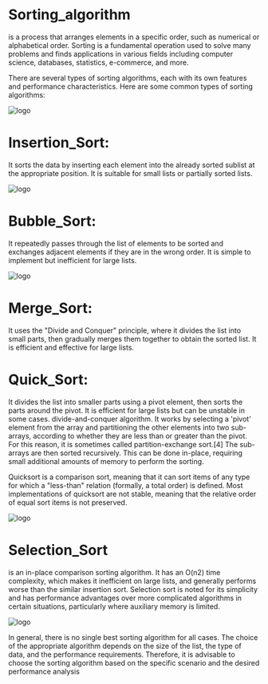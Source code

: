 # Sorting_algorithm
 is a process that arranges elements in a specific order, such as numerical or alphabetical order. Sorting is a fundamental operation used to solve many problems and finds applications in various fields including computer science, databases, statistics, e-commerce, and more.

There are several types of sorting algorithms, each with its own features and performance characteristics. Here are some common types of sorting algorithms:



![logo](https://s3.amazonaws.com/intranet-projects-files/holbertonschool-low_level_programming/248/willy-wonka.png)




# Insertion_Sort: 
It sorts the data by inserting each element into the already sorted sublist at the appropriate position. It is suitable for small lists or partially sorted lists.


![logo](https://upload.wikimedia.org/wikipedia/commons/4/42/Insertion_sort.gif)

# Bubble_Sort:
 It repeatedly passes through the list of elements to be sorted and exchanges adjacent elements if they are in the wrong order. It is simple to implement but inefficient for large lists.

 ![logo](https://upload.wikimedia.org/wikipedia/commons/c/c8/Bubble-sort-example-300px.gif)
# Merge_Sort: 
It uses the "Divide and Conquer" principle, where it divides the list into small parts, then gradually merges them together to obtain the sorted list. It is efficient and effective for large lists.
# Quick_Sort:
 It divides the list into smaller parts using a pivot element, then sorts the parts around the pivot. It is efficient for large lists but can be unstable in some cases. divide-and-conquer algorithm. It works by selecting a 'pivot' element from the array and partitioning the other elements into two sub-arrays, according to whether they are less than or greater than the pivot. For this reason, it is sometimes called partition-exchange sort.[4] The sub-arrays are then sorted recursively. This can be done in-place, requiring small additional amounts of memory to perform the sorting.

Quicksort is a comparison sort, meaning that it can sort items of any type for which a "less-than" relation (formally, a total order) is defined. Most implementations of quicksort are not stable, meaning that the relative order of equal sort items is not preserved.

![logo](https://upload.wikimedia.org/wikipedia/commons/thumb/6/6a/Sorting_quicksort_anim.gif/220px-Sorting_quicksort_anim.gif)
 


# Selection_Sort
 is an in-place comparison sorting algorithm. It has an O(n2) time complexity, which makes it inefficient on large lists, and generally performs worse than the similar insertion sort. Selection sort is noted for its simplicity and has performance advantages over more complicated algorithms in certain situations, particularly where auxiliary memory is limited.

![logo](https://upload.wikimedia.org/wikipedia/commons/9/94/Selection-Sort-Animation.gif)


In general, there is no single best sorting algorithm for all cases. The choice of the appropriate algorithm depends on the size of the list, the type of data, and the performance requirements. Therefore, it is advisable to choose the sorting algorithm based on the specific scenario and the desired performance analysis